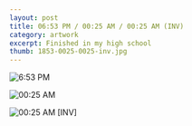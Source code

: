 ```yaml
---
layout: post
title: 06:53 PM / 00:25 AM / 00:25 AM (INV)
category: artwork
excerpt: Finished in my high school
thumb: 1853-0025-0025-inv.jpg
---
```


<p><img src="{{ site.file }}/work/0653-pm.jpg" alt="6:53 PM"></p>

<p><img src="{{ site.file }}/work/0025-am.jpg" alt="00:25 AM"></p>

<p><img src="{{ site.file }}/work/0025-am-inv.jpg" alt="00:25 AM [INV]"></p>
